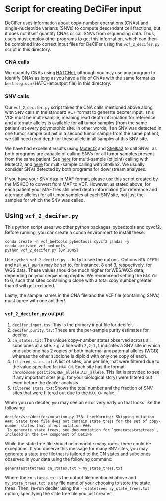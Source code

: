 # Script for creating DeCiFer input

DeCiFer uses information about copy-number aberrations (CNAs) and single-nucleotide variants (SNVs) to compute descendant cell fractions, but it does not itself quantify CNAs or call SNVs from sequencing data. Thus, users must employ other programs to get this information, which can then be combined into correct input files for DeCiFer using the `vcf_2_decifer.py` script in this directory.

### CNA calls

We quantify CNAs using [HATCHet](https://github.com/raphael-group/hatchet), although you may use any program to identify CNAs as long as you have a file of CNAs with the same format as `best.seg.ucn` (HATCHet output file) in this directory.

### SNV calls

Our `vcf_2_decifer.py` script takes the CNA calls mentioned above along with SNV calls in the standard VCF format to generate decifer input. This VCF must be multi-sample, meaning read depth information for reference and alternate alleles is available for **all** tumor samples (from the same patient) at every polymorphic site. In other words, if an SNV was detected in one tumor sample but not in a second tumor sample from the same patient, we still need read depth for these allele in all samples at this SNV site.

We have had excellent results using [Mutect2](https://gatk.broadinstitute.org/hc/en-us/articles/360035531132--How-to-Call-somatic-mutations-using-GATK4-Mutect2) and [Strelka2](https://github.com/Illumina/strelka/blob/v2.9.x/docs/userGuide/README.md) to call SNVs, as both programs are capable of calling SNVs for all tumor samples present from the same patient. See [here](https://gatk.broadinstitute.org/hc/en-us/articles/360037593851-Mutect2) for multi-sample (or joint) calling with Mutect2, and [here](https://github.com/Illumina/strelka/issues/59) for multi-sample calling with Strelka2. We usually consider SNVs detected by both programs for downstream analyses.

If you have your SNV data in MAF format, please use this [script](https://github.com/mskcc/vcf2maf/blob/main/maf2vcf.pl) created by the MSKCC to convert from MAF to VCF. However, as stated above, for each patient your MAF files still need depth information (for reference and alternate alleles) for all tumor samples at each SNV site, not just the samples for which the SNV was called.


## Using `vcf_2_decifer.py`

This python script uses two other python packages: pybedtools and cyvcf2. Before running, you can create a conda environment to install these:

```
conda create -n vcf_bedtools pybedtools cyvcf2 pandas -y
conda activate vcf_bedtools
python vcf_2_decifer.py [OPTIONS]
```

Use `python vcf_2_decifer.py --help` to see the options. Options `MIN_DEPTH` and `MIN_ALT_DEPTH` may be set to, for instance, 8 and 3, respectively, for WGS data. These values should be much higher for WES/WXS data, depending on your sequencing depths. We recommend setting the `MAX_CN` to 6, such that sites containing a clone with a total copy number greater than 6 will get excluded.

Lastly, the sample names in the CNA file and the VCF file (containing SNVs) must agree with one another!

### `vcf_2_decifer.py` output

1. `decifer.input.tsv`: This is the primary input file for decifer.
2. `decifer.purity.tsv`: These are the per-sample purity estimates for decifer.
3. `cn_states.txt`: The unique copy-number states observed across all subclones at a site. E.g. a line with `2,2;1,1` indicates a SNV site in which one subclone has 2 copies of both maternal and paternal alleles (WGD) whereas the other subclone is diploid with only one copy of each.
4. `filtered_sites.txt`: A list of sites, one per line, that were filtered due to the value specified for `MAX_CN`. Each site has the format `chromosome.position.REF_allele.ALT_allele`. This list is provided to see if any important sites (e.g. for your biological story) were filtered out even before the decifer analysis.
5. `filtered_stats.txt`: Shows the total number and the fraction of SNV sites that were filtered out due to the `MAX_CN` value.


When you run decifer, you may see an error very early on that looks like the following:

```
decifer/src/decifer/mutation.py:158: UserWarning: Skipping mutation ###: State tree file does not contain state trees for the set of copy-number states that affect mutation ###.
 To generate state trees, see documentation for `generatestatetrees`, included in the C++ component of DeCiFe
 ```

While the state tree file should accomodate many users, there could be exceptions. If you observe this message for many SNV sites, you may generate a state tree file that is tailored to the CN states and subclones observed in your data using the following command:

```
generatestatetrees cn_states.txt > my_state_trees.txt
```

Where the `cn_states.txt` is the output file mentioned above and `my_state_trees.txt` is any file name of your choosing to store the state trees. Then, re-run decifer using the `--statetrees my_state_trees.txt` option, specifying the state tree file you just created.

